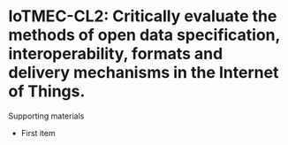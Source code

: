 # IoTMEC-CL2:  	Critically evaluate the methods of open data specification, interoperability, formats and delivery mechanisms in the Internet of Things.	 

Supporting materials

* First item
